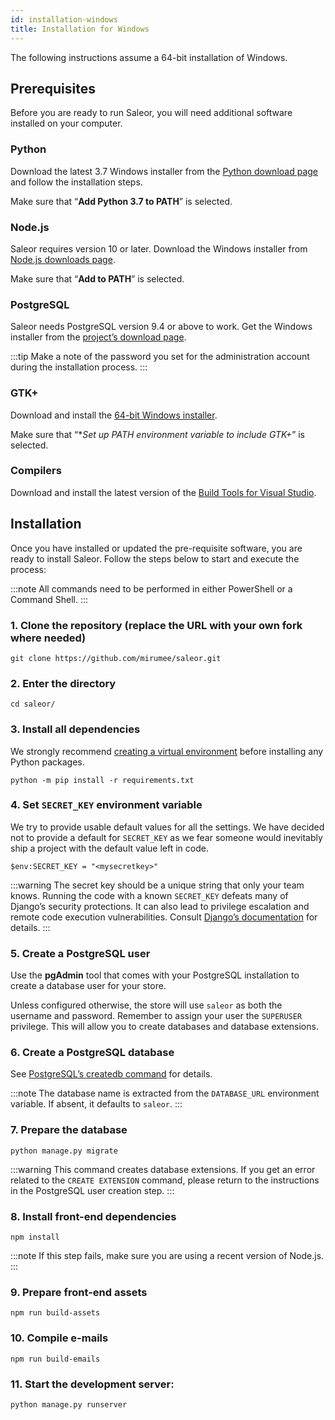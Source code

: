 ```yaml
---
id: installation-windows
title: Installation for Windows
---
```


The following instructions assume a 64-bit installation of Windows.

## Prerequisites

Before you are ready to run Saleor, you will need additional software installed on your computer.

### Python

Download the latest 3.7 Windows installer from the [Python download page](https://www.python.org/downloads/) and follow the installation steps.

Make sure that “**Add Python 3.7 to PATH**” is selected.

### Node.js

Saleor requires version 10 or later. Download the Windows installer from [Node.js downloads page](https://nodejs.org/en/download/).

Make sure that “**Add to PATH**” is selected.

### PostgreSQL

Saleor needs PostgreSQL version 9.4 or above to work. Get the Windows installer from the [project’s download page](https://www.postgresql.org/download/windows/).

:::tip
Make a note of the password you set for the administration account during the installation process.
:::

### GTK+

Download and install the [64-bit Windows installer](https://github.com/tschoonj/GTK-for-Windows-Runtime-Environment-Installer).

Make sure that “\*_Set up PATH environment variable to include GTK+_” is selected.

### Compilers

Download and install the latest version of the [Build Tools for Visual Studio](https://go.microsoft.com/fwlink/?linkid=840931).

## Installation

Once you have installed or updated the pre-requisite software, you are ready to install Saleor. Follow the steps below to start and execute the process:

:::note
All commands need to be performed in either PowerShell or a Command Shell.
:::

### 1. Clone the repository (replace the URL with your own fork where needed)

```shell-session
git clone https://github.com/mirumee/saleor.git
```

### 2. Enter the directory

```shell-session
cd saleor/
```

### 3. Install all dependencies

We strongly recommend [creating a virtual environment](https://docs.python.org/3/tutorial/venv.html) before installing any Python packages.

```shell-session
python -m pip install -r requirements.txt
```

### 4. Set `SECRET_KEY` environment variable

We try to provide usable default values for all the settings. We have decided not to provide a default for `SECRET_KEY` as we fear someone would inevitably ship a project with the default value left in code.

```shell-session
$env:SECRET_KEY = "<mysecretkey>"
```

:::warning
The secret key should be a unique string that only your team knows. Running the code with a known `SECRET_KEY` defeats many of Django’s security protections. It can also lead to privilege escalation and remote code execution vulnerabilities. Consult [Django’s documentation](https://docs.djangoproject.com/en/1.11/ref/settings/#secret-key) for details.
:::

### 5. Create a PostgreSQL user

Use the **pgAdmin** tool that comes with your PostgreSQL installation to create a database user for your store.

Unless configured otherwise, the store will use `saleor` as both the username and password. Remember to assign your user the `SUPERUSER` privilege. This will allow you to create databases and database extensions.

### 6. Create a PostgreSQL database

See [PostgreSQL’s createdb command](https://www.postgresql.org/docs/current/static/app-createdb.html) for details.

:::note
The database name is extracted from the `DATABASE_URL` environment variable. If absent, it defaults to `saleor`.
:::

### 7. Prepare the database

```shell-session
python manage.py migrate
```

:::warning
This command creates database extensions. If you get an error related to the `CREATE EXTENSION` command, please return to the instructions in the PostgreSQL user creation step.
:::

### 8. Install front-end dependencies

```shell-session
npm install
```

:::note
If this step fails, make sure you are using a recent version of Node.js.
:::

### 9. Prepare front-end assets

```shell-session
npm run build-assets
```

### 10. Compile e-mails

```shell-session
npm run build-emails
```

### 11. Start the development server:

```shell-session
python manage.py runserver
```
